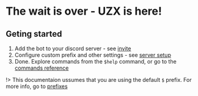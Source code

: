 # The wait is over - <strong>UZX</strong> is here!

## Geting started
1. Add the bot to your discord server - see [invite](/start/invite)
2. Configure custom prefix and other settings - see [server setup](/start/setup)
3. Done. Explore commands from the `$help` command, or go to the [commands reference](/ref/)

!> This documentaion ussumes that you are using the default `$` prefix. For more info, go to [prefixes](/ref/prefixes)
